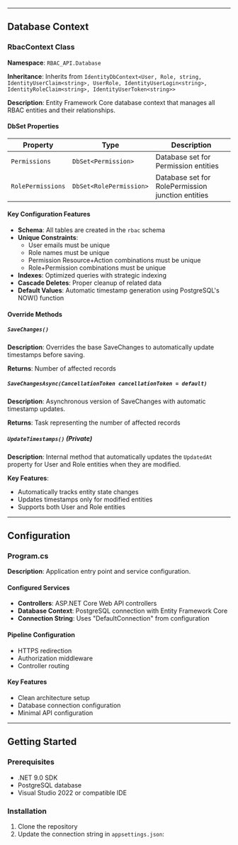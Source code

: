 
---

## Database Context

### RbacContext Class

**Namespace**: `RBAC_API.Database`

**Inheritance**: Inherits from `IdentityDbContext<User, Role, string, IdentityUserClaim<string>, UserRole, IdentityUserLogin<string>, IdentityRoleClaim<string>, IdentityUserToken<string>>`

**Description**: Entity Framework Core database context that manages all RBAC entities and their relationships.

#### DbSet Properties

| Property | Type | Description |
|----------|------|-------------|
| `Permissions` | `DbSet<Permission>` | Database set for Permission entities |
| `RolePermissions` | `DbSet<RolePermission>` | Database set for RolePermission junction entities |

#### Key Configuration Features

- **Schema**: All tables are created in the `rbac` schema
- **Unique Constraints**: 
  - User emails must be unique
  - Role names must be unique
  - Permission Resource+Action combinations must be unique
  - Role+Permission combinations must be unique
- **Indexes**: Optimized queries with strategic indexing
- **Cascade Deletes**: Proper cleanup of related data
- **Default Values**: Automatic timestamp generation using PostgreSQL's NOW() function

#### Override Methods

##### `SaveChanges()`
**Description**: Overrides the base SaveChanges to automatically update timestamps before saving.

**Returns**: Number of affected records

##### `SaveChangesAsync(CancellationToken cancellationToken = default)`
**Description**: Asynchronous version of SaveChanges with automatic timestamp updates.

**Returns**: Task<int> representing the number of affected records

##### `UpdateTimestamps()` (Private)
**Description**: Internal method that automatically updates the `UpdatedAt` property for User and Role entities when they are modified.

**Key Features**:
- Automatically tracks entity state changes
- Updates timestamps only for modified entities
- Supports both User and Role entities

---

## Configuration

### Program.cs

**Description**: Application entry point and service configuration.

#### Configured Services
- **Controllers**: ASP.NET Core Web API controllers
- **Database Context**: PostgreSQL connection with Entity Framework Core
- **Connection String**: Uses "DefaultConnection" from configuration

#### Pipeline Configuration
- HTTPS redirection
- Authorization middleware
- Controller routing

#### Key Features
- Clean architecture setup
- Database connection configuration
- Minimal API configuration

---

## Getting Started

### Prerequisites
- .NET 9.0 SDK
- PostgreSQL database
- Visual Studio 2022 or compatible IDE

### Installation

1. Clone the repository
2. Update the connection string in `appsettings.json`:

